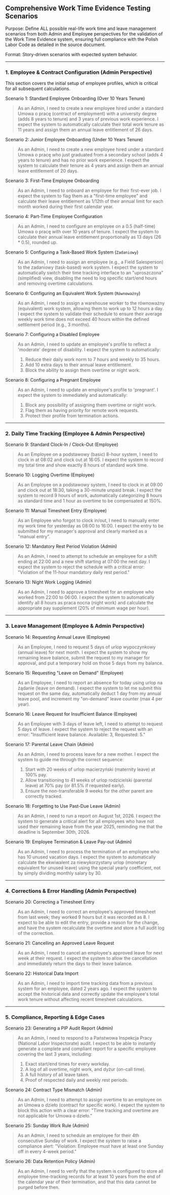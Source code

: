 ## Comprehensive Work Time Evidence Testing Scenarios

  Purpose: Define ALL possible real-life work time and leave management scenarios from both Admin and
  Employee perspectives for the validation of the Work Time Evidence system, ensuring full compliance with
  the Polish Labor Code as detailed in the source document.

  Format: Story-driven scenarios with expected system behavior.

  ---

###  1. Employee & Contract Configuration (Admin Perspective)

  This section covers the initial setup of employee profiles, which is critical for all subsequent
  calculations.

  Scenario 1: Standard Employee Onboarding (Over 10 Years Tenure)
  > As an Admin, I need to create a new employee hired under a standard Umowa o pracę (contract of
  employment) with a university degree (adds 8 years to tenure) and 3 years of previous work experience. I
  expect the system to automatically calculate their total work tenure as 11 years and assign them an annual
   leave entitlement of 26 days.

  Scenario 2: Junior Employee Onboarding (Under 10 Years Tenure)
  > As an Admin, I need to create a new employee hired under a standard Umowa o pracę who just graduated
  from a secondary school (adds 4 years to tenure) and has no prior work experience. I expect the system to
  calculate their tenure as 4 years and assign them an annual leave entitlement of 20 days.

  Scenario 3: First-Time Employee Onboarding
  > As an Admin, I need to onboard an employee for their first-ever job. I expect the system to flag them as
   a "first-time employee" and calculate their leave entitlement as 1/12th of their annual limit for each
  month worked during their first calendar year.

  Scenario 4: Part-Time Employee Configuration
  > As an Admin, I need to configure an employee on a 0.5 (half-time) Umowa o pracę with over 10 years of
  tenure. I expect the system to calculate their annual leave entitlement proportionally as 13 days (26 *
  0.5), rounded up.

  Scenario 5: Configuring a Task-Based Work System (`Zadaniowy`)
  > As an Admin, I need to assign an employee (e.g., a Field Salesperson) to the zadaniowy (task-based) work
   system. I expect the system to automatically switch their time tracking interface to an "uproszczona"
  (simplified) view, disabling the need to log specific start/end hours and removing overtime calculations.

  Scenario 6: Configuring an Equivalent Work System (`Równoważny`)
  > As an Admin, I need to assign a warehouse worker to the równoważny (equivalent) work system, allowing
  them to work up to 12 hours a day. I expect the system to validate their schedule to ensure their average
  weekly work time does not exceed 40 hours within the defined settlement period (e.g., 3 months).

  Scenario 7: Configuring a Disabled Employee
  > As an Admin, I need to update an employee's profile to reflect a 'moderate' degree of disability. I
  expect the system to automatically:
  > 1.  Reduce their daily work norm to 7 hours and weekly to 35 hours.
  > 2.  Add 10 extra days to their annual leave entitlement.
  > 3.  Block the ability to assign them overtime or night work.

  Scenario 8: Configuring a Pregnant Employee
  > As an Admin, I need to update an employee's profile to 'pregnant'. I expect the system to immediately
  and automatically:
  > 1.  Block any possibility of assigning them overtime or night work.
  > 2.  Flag them as having priority for remote work requests.
  > 3.  Protect their profile from termination actions.

  ---

###  2. Daily Time Tracking (Employee & Admin Perspective)

  Scenario 9: Standard Clock-In / Clock-Out (Employee)
  > As an Employee on a podstawowy (basic) 8-hour system, I need to clock in at 08:02 and clock out at
  16:05. I expect the system to record my total time and show exactly 8 hours of standard work time.

  Scenario 10: Logging Overtime (Employee)
  > As an Employee on a podstawowy system, I need to clock in at 09:00 and clock out at 18:30, taking a
  30-minute unpaid break. I expect the system to record 9 hours of work, automatically categorizing 8 hours
  as standard time and 1 hour as overtime to be compensated at 150%.

  Scenario 11: Manual Timesheet Entry (Employee)
  > As an Employee who forgot to clock in/out, I need to manually enter my work time for yesterday as 08:00
  to 16:00. I expect the entry to be submitted for my manager's approval and clearly marked as a "manual
  entry".

  Scenario 12: Mandatory Rest Period Violation (Admin)
  > As an Admin, I need to attempt to schedule an employee for a shift ending at 22:00 and a new shift
  starting at 07:00 the next day. I expect the system to reject the schedule with a critical error:
  "Violation of the 11-hour mandatory daily rest period."

  Scenario 13: Night Work Logging (Admin)
  > As an Admin, I need to approve a timesheet for an employee who worked from 22:00 to 06:00. I expect the
  system to automatically identify all 8 hours as praca nocna (night work) and calculate the appropriate pay
   supplement (20% of minimum wage per hour).

  ---

 ### 3. Leave Management (Employee & Admin Perspective)

  Scenario 14: Requesting Annual Leave (Employee)
  > As an Employee, I need to request 5 days of urlop wypoczynkowy (annual leave) for next month. I expect
  the system to show my remaining leave balance, submit the request to my manager for approval, and put a
  temporary hold on those 5 days from my balance.

  Scenario 15: Requesting "Leave on Demand" (Employee)
  > As an Employee, I need to report an absence for today using urlop na żądanie (leave on demand). I expect
   the system to let me submit this request on the same day, automatically deduct 1 day from my annual leave
   pool, and increment my "on-demand" leave counter (max 4 per year).

  Scenario 16: Leave Request for Insufficient Balance (Employee)
  > As an Employee with 3 days of leave left, I need to attempt to request 5 days of leave. I expect the
  system to reject the request with an error: "Insufficient leave balance. Available: 3, Requested: 5."

  Scenario 17: Parental Leave Chain (Admin)
  > As an Admin, I need to process leave for a new mother. I expect the system to guide me through the
  correct sequence:
  > 1.  Start with 20 weeks of urlop macierzyński (maternity leave) at 100% pay.
  > 2.  Allow transitioning to 41 weeks of urlop rodzicielski (parental leave) at 70% pay (or 81.5% if
  requested early).
  > 3.  Ensure the non-transferable 9 weeks for the other parent are correctly tracked.

  Scenario 18: Forgetting to Use Past-Due Leave (Admin)
  > As an Admin, I need to run a report on August 1st, 2026. I expect the system to generate a critical
  alert for all employees who have not used their remaining leave from the year 2025, reminding me that the
  deadline is September 30th, 2026.

  Scenario 19: Employee Termination & Leave Pay-out (Admin)
  > As an Admin, I need to process the termination of an employee who has 10 unused vacation days. I expect
  the system to automatically calculate the ekwiwalent za niewykorzystany urlop (monetary equivalent for
  unused leave) using the special yearly coefficient, not by simply dividing monthly salary by 30.

  ---

###  4. Corrections & Error Handling (Admin Perspective)

  Scenario 20: Correcting a Timesheet Entry
  > As an Admin, I need to correct an employee's approved timesheet from last week; they worked 9 hours but
  it was recorded as 8. I expect to be able to edit the entry, provide a reason for the change, and have the
   system recalculate the overtime and store a full audit log of the correction.

  Scenario 21: Cancelling an Approved Leave Request
  > As an Admin, I need to cancel an employee's approved leave for next week at their request. I expect the
  system to allow the cancellation and immediately return the days to their leave balance.

  Scenario 22: Historical Data Import
  > As an Admin, I need to import time tracking data from a previous system for an employee, dated 2 years
  ago. I expect the system to accept the historical data and correctly update the employee's total work
  tenure without affecting recent timesheet calculations.

  ---

 ### 5. Compliance, Reporting & Edge Cases

  Scenario 23: Generating a PIP Audit Report (Admin)
  > As an Admin, I need to respond to a Państwowa Inspekcja Pracy (National Labor Inspectorate) audit. I
  expect to be able to instantly generate a complete and compliant report for a specific employee covering
  the last 3 years, including:
  > 1.  Exact start/end times for every workday.
  > 2.  A log of all overtime, night work, and dyżur (on-call time).
  > 3.  A full history of all leave taken.
  > 4.  Proof of respected daily and weekly rest periods.

  Scenario 24: Contract Type Mismatch (Admin)
  > As an Admin, I need to attempt to assign overtime to an employee on an Umowa o dzieło (contract for
  specific work). I expect the system to block this action with a clear error: "Time tracking and overtime
  are not applicable for Umowa o dzieło."

  Scenario 25: Sunday Work Rule (Admin)
  > As an Admin, I need to schedule an employee for their 4th consecutive Sunday of work. I expect the
  system to raise a compliance alert: "Violation: Employee must have at least one Sunday off in every 4-week
   period."

  Scenario 26: Data Retention Policy (Admin)
  > As an Admin, I need to verify that the system is configured to store all employee time-tracking records
  for at least 10 years from the end of the calendar year of their termination, and that this data cannot be
   purged before then.
